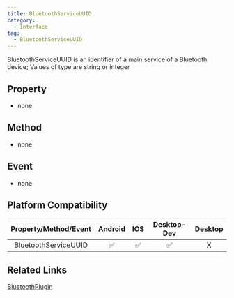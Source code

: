 ```yaml
---
title: BluetoothServiceUUID
category:
  - Interface
tag:
  - BluetoothServiceUUID
---
```


BluetoothServiceUUID is an identifier of a main service of a Bluetooth device;
Values of type are string or integer
 

## Property

  - none


## Method

  - none

## Event

  - none

## Platform Compatibility

| Property/Method/Event  | Android | IOS | Desktop-Dev | Desktop |
|:----------------------:|:-------:|:---:|:-----------:|:-------:|
| BluetoothServiceUUID   | ✅      | ✅  | ✅          | X       |

## Related Links
[BluetoothPlugin](../../plugin/bluetooth/index.md)




